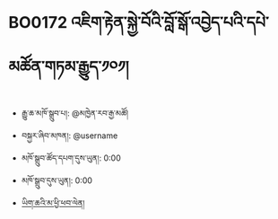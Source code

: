 # BO0172 འཇིག་རྟེན་སྐྱེ་བོའི་བློ་སྒོ་འབྱེད་པའི་དཔེ་མཚོན་གཏམ་རྒྱུད་༡༠༡།
- རྒྱུ་ཆ་མཁོ་སྒྲུབ་པ།: @མཁྱེན་རབ་རྒྱ་མཚོ།
- བསྐྱར་ཞིབ་མཁན།: @username
- མཁོ་སྒྲུབ་ཚོད་དཔག་དུས་ཡུན།: 0:00
- མཁོ་སྒྲུབ་དུས་ཡུན།: 0:00
- [ཡིག་ཆའི་མ་ཕྱི་ཕབ་ལེན།](https://github.com/MonlamAI/BO0172/releases/download/0172/default.pdf)
